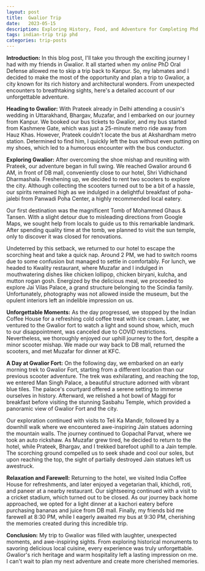 ```yaml
---
layout: post
title:  Gwalior Trip
date:   2023-05-15 
description: Exploring History, Food, and Adventure for Completing Phd 
tags: indian-trip trip phd
categories: trip-posts
---
```

**Introduction:**
In this blog post, I'll take you through the exciting journey I had with my friends in Gwalior. It all started when my *online* PhD Oral Defense allowed me to skip a trip back to Kanpur. So, my labmates and I decided to make the most of the opportunity and plan a trip to Gwalior, a city known for its rich history and architectural wonders. From unexpected encounters to breathtaking sights, here's a detailed account of our unforgettable adventure.

**Heading to Gwalior:**
With Prateek already in Delhi attending a cousin's wedding in Uttarakhand, Bhargav, Muzafar, and I embarked on our journey from Kanpur. We booked our bus tickets to Gwalior, and my bus started from Kashmere Gate, which was just a 25-minute metro ride away from Hauz Khas. However, Prateek couldn't locate the bus at Akshardham metro station. Determined to find him, I quickly left the bus without even putting on my shoes, which led to a humorous encounter with the bus conductor.

**Exploring Gwalior:**
After overcoming the shoe mishap and reuniting with Prateek, our adventure began in full swing. We reached Gwalior around 6 AM, in front of DB mall, conveniently close to our hotel, Shri Vidhichand Dharmashala. Freshening up, we decided to rent two scooters to explore the city. Although collecting the scooters turned out to be a bit of a hassle, our spirits remained high as we indulged in a delightful breakfast of poha-jalebi from Panwadi Poha Center, a highly recommended local eatery.

Our first destination was the magnificent Tomb of Mohammed Ghaus & Tansen. With a slight detour due to misleading directions from Google Maps, we sought help from locals to guide us to this remarkable landmark. After spending quality time at the tomb, we planned to visit the sun temple, only to discover it was closed for renovations.

Undeterred by this setback, we returned to our hotel to escape the scorching heat and take a quick nap. Around 2 PM, we had to switch rooms due to some confusion but managed to settle in comfortably. For lunch, we headed to Kwality restaurant, where Muzafar and I indulged in mouthwatering dishes like chicken lollipop, chicken biryani, kulcha, and mutton rogan gosh. Energized by the delicious meal, we proceeded to explore Jai Vilas Palace, a grand structure belonging to the Scindia family. Unfortunately, photography was not allowed inside the museum, but the opulent interiors left an indelible impression on us.

**Unforgettable Moments:**
As the day progressed, we stopped by the Indian Coffee House for a refreshing cold coffee treat with ice cream. Later, we ventured to the Gwalior fort to watch a light and sound show, which, much to our disappointment, was canceled due to COVID restrictions. Nevertheless, we thoroughly enjoyed our uphill journey to the fort, despite a minor scooter mishap. We made our way back to DB mall, returned the scooters, and met Muzafar for dinner at KFC.

**A Day at Gwalior Fort:**
On the following day, we embarked on an early morning trek to Gwalior Fort, starting from a different location than our previous scooter adventure. The trek was exhilarating, and reaching the top, we entered Man Singh Palace, a beautiful structure adorned with vibrant blue tiles. The palace's courtyard offered a serene setting to immerse ourselves in history. Afterward, we relished a hot bowl of Maggi for breakfast before visiting the stunning Sasbahu Temple, which provided a panoramic view of Gwalior Fort and the city.

Our exploration continued with visits to Teli Ka Mandir, followed by a downhill walk where we encountered awe-inspiring Jain statues adorning the mountain walls. The journey continued to Gopachal Parvat, where we took an auto rickshaw. As Muzafar grew tired, he decided to return to the hotel, while Prateek, Bhargav, and I trekked barefoot uphill to a Jain temple. The scorching ground compelled us to seek shade and cool our soles, but upon reaching the top, the sight of partially destroyed Jain statues left us awestruck.

**Relaxation and Farewell:**
Returning to the hotel, we visited India Coffee House for refreshments, and later enjoyed a vegetarian thali, khichdi, roti, and paneer at a nearby restaurant. Our sightseeing continued with a visit to a cricket stadium, which turned out to be closed. As our journey back home approached, we opted for a light dinner at a kachori eatery before purchasing bananas and juice from DB mall. Finally, my friends bid me farewell at 8:30 PM, while I eagerly awaited my bus at 9:30 PM, cherishing the memories created during this incredible trip.

**Conclusion:**
My trip to Gwalior was filled with laughter, unexpected moments, and awe-inspiring sights. From exploring historical monuments to savoring delicious local cuisine, every experience was truly unforgettable. Gwalior's rich heritage and warm hospitality left a lasting impression on me. I can't wait to plan my next adventure and create more cherished memories.